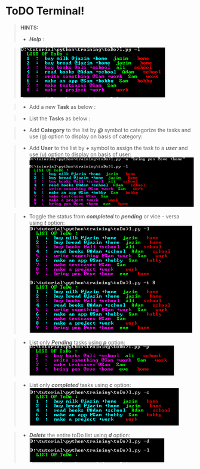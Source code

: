ToDO Terminal!
===================

> **HINTS:**
> - ***Help*** :

>![ScreenShot](/images/h.png)

> - Add a new **Task** as below :

> - List the **Tasks** as below :

> - Add **Category** to the list by ***@*** symbol to categorize the tasks and use (g) option to display on basis of category:

> - Add **User** to the list by ***+*** symbol to assign the task to a ***user*** and use (u) option to display on basis of user:
>![ScreenShot](/images/l.png)

> - Toggle the status from ***completed*** to ***pending*** or vice - versa using ***t*** option:
>![ScreenShot](/images/t.png)

> - List only ***Pending*** tasks using ***p*** option:
>![ScreenShot](/images/p.png)

> - List only ***completed*** tasks using ***c*** option:
>![ScreenShot](/images/c.png)

> - ***Delete*** the entire toDo list using ***d*** option:
>![ScreenShot](/images/d.png)


